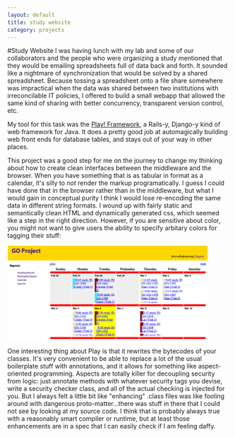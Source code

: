 ```yaml
---
layout: default
title: study website
category: projects
---
```

#Study Website
I was having lunch with my lab and some of our collaborators and the people who were organizing a study mentioned that they would be emailing spreadsheets full of data back and forth. It sounded like a nightmare of synchronization that would be solved by a shared spreadsheet. Because tossing a spreadsheet onto a file share somewhere was impractical when the data was shared between two institutions with irreconcilable IT policies, I offered to build a small webapp that allowed the same kind of sharing with better concurrency, transparent version control, etc.

My tool for this task was the [Play! Framework](http://www.playframework.org), a Rails-y, Django-y kind of web framework for Java. It does a pretty good job at automagically building web front ends for database tables, and stays out of your way in other places.

This project was a good step for me on the journey to change my thinking about how to create clean interfaces between the middleware and the browser. When you have something that is as tabular in format as a calendar, it's silly to *not* render the markup programatically. I guess I could have done that in the browser rather than in the middleware, but what I would gain in conceptual purity I think I would lose re-encoding the same data in different string formats. I wound up with fairly static and semantically clean HTML and dynamically generated css, which seemed like a step in the right direction. However, if you are sensitive about color, you might not want to give users the ability to specify arbitary colors for tagging their stuff:

<img src = "/assets/go_calendar.png" width = "90%"/>

One interesting thing about Play is that it rewrites the bytecodes of your classes. It's very convenient to be able to replace a lot of the usual boilerplate stuff with annotations, and it allows for something like aspect-oriented programming. Aspects are totally killer for decoupling security from logic: just annotate methods with whatever security tags you devise, write a security checker class, and all of the actual checking is injected for you. But I always felt a little bit like "enhancing" .class files was like fooling around with dangerous proto-matter...there was stuff in there that I could not see by looking at my source code. I think that is probably always true with a reasonably smart compiler or runtime, but at least those enhancements are in a spec that I can easily check if I am feeling daffy.

 



